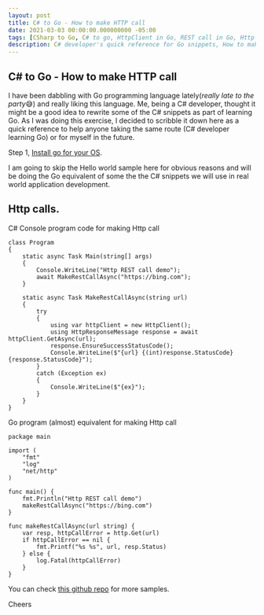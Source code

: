 ```yaml
---
layout: post
title: C# to Go - How to make HTTP call
date: 2021-03-03 00:00:00.000000000 -05:00
tags: [CSharp to Go, C# to go, HttpClient in Go, REST call in Go, Http call in go]
description: C# developer's quick reference for Go snippets, How to make Http call in Go
---
```

## C# to Go - How to make HTTP call

I have been dabbling with Go programming language lately(*really late to the party*😅) and really liking this language. Me, being a C# developer, thought it might be a good idea to rewrite some of the C# snippets as part of learning Go. As I was doing this exercise, I decided to scribble it down here as a quick reference to help anyone taking the same route (C# developer learning Go) or for myself in the future.


Step 1, [Install go for your OS](https://golang.org/dl/).


I am going to skip the Hello world sample here for obvious reasons and will be doing the Go equivalent of some the the C# snippets we will use in real world application development.


## Http calls.

C# Console program code for making Http call

    class Program
    {
        static async Task Main(string[] args)
        {
            Console.WriteLine("Http REST call demo");
            await MakeRestCallAsync("https://bing.com");
        }

        static async Task MakeRestCallAsync(string url)
        {
            try
            {
                using var httpClient = new HttpClient();
                using HttpResponseMessage response = await httpClient.GetAsync(url);
                response.EnsureSuccessStatusCode();
                Console.WriteLine($"{url} {(int)response.StatusCode} {response.StatusCode}");
            }
            catch (Exception ex)
            {
                Console.WriteLine($"{ex}");
            }
        }
    }

Go program (almost) equivalent for making Http call

    package main

    import (
        "fmt"
        "log"
        "net/http"
    )

    func main() {
        fmt.Println("Http REST call demo")
        makeRestCallAsync("https://bing.com")
    }

    func makeRestCallAsync(url string) {
        var resp, httpCallError = http.Get(url)
        if httpCallError == nil {
            fmt.Printf("%s %s", url, resp.Status)
        } else {
            log.Fatal(httpCallError)
        }
    }

You can check [this github repo](https://github.com/kshyju/CSharpToGo) for more samples.

Cheers


